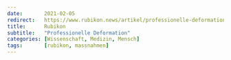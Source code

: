 ```yaml
---
date:       2021-02-05
redirect:   https://www.rubikon.news/artikel/professionelle-deformation
title:      Rubikon
subtitle:   "Professionelle Deformation"
categories: [Wissenschaft, Medizin, Mensch]
tags:       [rubikon, massnahmen]
---
```

